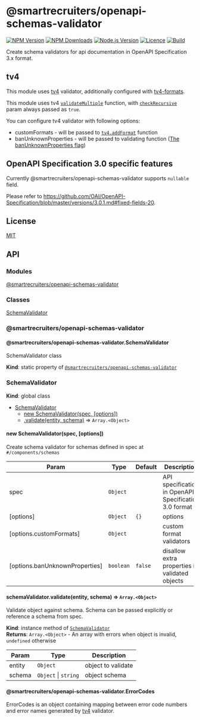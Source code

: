 # @smartrecruiters/openapi-schemas-validator

[![NPM Version][npm-image]][npm-url]
[![NPM Downloads][downloads-image]][downloads-url]
[![Node.js Version][node-version-image]][node-version-url]
[![Licence][license-image]][license-url]
[![Build][travis-image]][travis-url]

Create schema validators for api documentation in OpenAPI Specification 3.x format.

## tv4

This module uses [tv4](https://www.npmjs.com/package/tv4) validator, additionally
configured with [tv4-formats](https://www.npmjs.com/package/tv4-formats).

This module uses tv4 [`validateMultiple`](https://www.npmjs.com/package/tv4#usage-3-multiple-errors) function,
with [`checkRecursive`](https://github.com/geraintluff/tv4#cyclical-javascript-objects) param always passed as `true`.

You can configure tv4 validator with following options: 
 * customFormats - will be passed to [`tv4.addFormat`](https://www.npmjs.com/package/tv4#addformatformat-validationfunction) function 
 * banUnknownProperties - will be passed to validating function ([The banUnknownProperties flag](https://www.npmjs.com/package/tv4#the-banunknownproperties-flag))
 
## OpenAPI Specification 3.0 specific features

Currently @smartrecruiters/openapi-schemas-validator supports `nullable` field.

Please refer to https://github.com/OAI/OpenAPI-Specification/blob/master/versions/3.0.1.md#fixed-fields-20.

## License

[MIT](LICENSE)

[npm-image]: https://img.shields.io/npm/v/@smartrecruiters/openapi-schemas-validator.svg
[npm-url]: https://www.npmjs.com/package/@smartrecruiters/openapi-schemas-validator
[downloads-image]: https://img.shields.io/npm/dm/@smartrecruiters/openapi-schemas-validator.svg
[downloads-url]: https://www.npmjs.com/package/@smartrecruiters/openapi-schemas-validator
[node-version-image]: https://img.shields.io/node/v/@smartrecruiters/openapi-schemas-validator.svg
[node-version-url]: https://nodejs.org/en/download/
[license-url]: https://github.com/smartrecruiters/openapi-schemas-validator/blob/master/LICENSE
[license-image]: https://img.shields.io/npm/l/@smartrecruiters/openapi-schemas-validator.svg
[travis-url]: https://travis-ci.org/smartrecruiters/openapi-schemas-validator
[travis-image]: https://api.travis-ci.org/smartrecruiters/openapi-schemas-validator.svg?branch=master
## API


### Modules

<dl>
<dt><a href="#module_@smartrecruiters/openapi-schemas-validator">@smartrecruiters/openapi-schemas-validator</a></dt>
<dd></dd>
</dl>

### Classes

<dl>
<dt><a href="#SchemaValidator">SchemaValidator</a></dt>
<dd></dd>
</dl>

<a name="module_@smartrecruiters/openapi-schemas-validator"></a>

### @smartrecruiters/openapi-schemas-validator
<a name="module_@smartrecruiters/openapi-schemas-validator.SchemaValidator"></a>

#### @smartrecruiters/openapi-schemas-validator.SchemaValidator
SchemaValidator class

**Kind**: static property of [<code>@smartrecruiters/openapi-schemas-validator</code>](#module_@smartrecruiters/openapi-schemas-validator)  
<a name="SchemaValidator"></a>

### SchemaValidator
**Kind**: global class  

* [SchemaValidator](#SchemaValidator)
    * [new SchemaValidator(spec, [options])](#new_SchemaValidator_new)
    * [.validate(entity, schema)](#SchemaValidator+validate) ⇒ <code>Array.&lt;Object&gt;</code>

<a name="new_SchemaValidator_new"></a>

#### new SchemaValidator(spec, [options])
Create schema validator for schemas defined in spec at `#/components/schemas`


| Param | Type | Default | Description |
| --- | --- | --- | --- |
| spec | <code>Object</code> |  | API specification in OpenAPI Specification 3.0 format |
| [options] | <code>Object</code> | <code>{}</code> | options |
| [options.customFormats] | <code>Object</code> |  | custom format validators |
| [options.banUnknownProperties] | <code>boolean</code> | <code>false</code> | disallow extra properties in validated objects |

<a name="SchemaValidator+validate"></a>

#### schemaValidator.validate(entity, schema) ⇒ <code>Array.&lt;Object&gt;</code>
Validate object against schema. Schema can be passed explicitly or reference a schema from spec.

**Kind**: instance method of [<code>SchemaValidator</code>](#SchemaValidator)  
**Returns**: <code>Array.&lt;Object&gt;</code> - An array with errors when object is invalid, `undefined` otherwise  

| Param | Type | Description |
| --- | --- | --- |
| entity | <code>Object</code> | object to validate |
| schema | <code>Object</code> \| <code>string</code> | object schema |

#### @smartrecruiters/openapi-schemas-validator.ErrorCodes
ErrorCodes is an object containing mapping between error code numbers and error names generated by [tv4](https://www.npmjs.com/package/tv4) validator.
